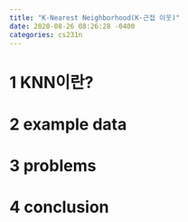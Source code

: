 ```yaml
---
title: "K-Nearest Neighborhood(K-근접 이웃)"
date: 2020-08-26 08:26:28 -0400
categories: cs231n
---
```


# 1 KNN이란?

# 2 example data

# 3 problems

# 4 conclusion
